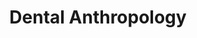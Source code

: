 ---
title: Dental Anthropology
model: diamond
peer_reviewed: true
website: http://journal.dentalanthropology.org/index.php/jda
issn: 1096-9411
publisher: Dental Anthropology Association
languages:
- en
---